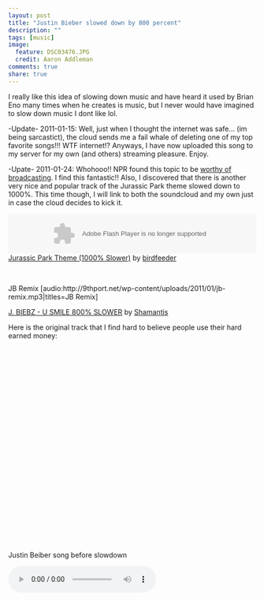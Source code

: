 ```yaml
---
layout: post
title: "Justin Bieber slowed down by 800 percent"
description: ""
tags: [music]
image:
  feature: DSC03476.JPG
  credit: Aaron Addleman
comments: true
share: true
---
```



<p>I really like this idea of slowing down music and have heard it used by Brian Eno many times when he creates is music, but I never would have imagined to slow down music I dont like lol.</p>
<p>-Update- 2011-01-15: Well, just when I thought the internet was safe... (im being sarcastict), the cloud sends me a fail whale of deleting one of my top favorite songs!!! WTF internet!? Anyways, I have now uploaded this song to my server for my own (and others) streaming pleasure. Enjoy.</p>
<p>-Upate- 2011-01-24: Whohooo!! NPR found this topic to be <a href="http://www.npr.org/2011/01/23/133123382/super-stretched-songs-produce-cosmic-results">worthy of broadcasting</a>. I find this fantastic!! Also, I discovered that there is another very nice and popular track of the Jurassic Park theme slowed down to 1000%. This time though, I will link to both the soundcloud and my own just in case the cloud decides to kick it.</p>
<object height="81" width="100%"><param name="movie" value="http://player.soundcloud.com/player.swf?url=http%3A%2F%2Fapi.soundcloud.com%2Ftracks%2F9186252&amp;">
<param name="allowscriptaccess" value="always">
<embed allowscriptaccess="always" height="81" src="http://player.soundcloud.com/player.swf?url=http%3A%2F%2Fapi.soundcloud.com%2Ftracks%2F9186252&amp;" type="application/x-shockwave-flash" width="100%"></embed></object><span><a href="http://soundcloud.com/birdfeeder/jurassic-park-theme-1000-slower">Jurassic Park Theme (1000% Slower)</a> by <a href="http://soundcloud.com/birdfeeder">birdfeeder</a></span>
<p><br class="spacer_"></p>
<p>JB Remix [audio:http://9thport.net/wp-content/uploads/2011/01/jb-remix.mp3|titles=JB Remix]</p>
<p><span><a href="http://soundcloud.com/shamantis/j-biebz-u-smile-800-slower">J. BIEBZ - U SMILE 800% SLOWER</a> by <a href="http://soundcloud.com/shamantis">Shamantis</a></span></p>
<p>Here is the original track that I find hard to believe people use their hard earned money:</p>
<p>
<object classid="clsid:d27cdb6e-ae6d-11cf-96b8-444553540000" width="500" height="400" codebase="http://download.macromedia.com/pub/shockwave/cabs/flash/swflash.cab#version=6,0,40,0"><param name="allowFullScreen" value="true">
<param name="allowScriptAccess" value="always">
<param name="src" value="http://www.youtube.com/v/h0PMMk_jS9g&amp;color1=0xb1b1b1&amp;color2=0xd0d0d0&amp;hl=en_US&amp;feature=player_embedded&amp;fs=1">
<param name="allowfullscreen" value="true">
<embed type="application/x-shockwave-flash" width="500" height="400" src="http://www.youtube.com/v/h0PMMk_jS9g&amp;color1=0xb1b1b1&amp;color2=0xd0d0d0&amp;hl=en_US&amp;feature=player_embedded&amp;fs=1" allowscriptaccess="always" allowfullscreen="true"></embed></object>
</p>
<p><a>Justin Beiber song before slowdown</a></p>

<audio controls>
  <source src="http://www.9thport.net/assets/files/jb-remix.mp3" type="audio/mp3">
  Your browser does not support the audio tag.
</audio>
